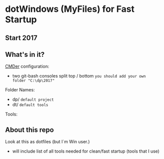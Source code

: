 dotWindows (MyFiles) for Fast Startup
===================



Start 2017
-------




What's in it?
-------------

[CMDer](http://cmder.net/) configuration:

* two git-bash consoles split top / bottom
`you should add your own folder "C:\dp\2017"`


Folder Names:
 - dp/ `default project`
 - dt/ `default tools`

Tools:



About this repo
----------------


Look at this as dotfiles (but I`m Win user.)
 - will include list of all tools needed for clean/fast startup (tools that I use)


